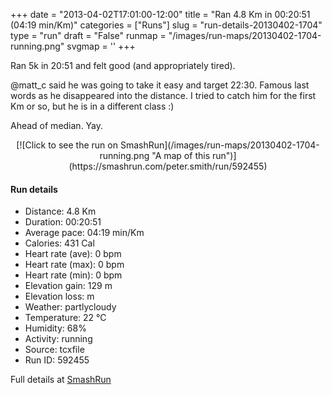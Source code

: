 +++
date = "2013-04-02T17:01:00-12:00"
title = "Ran 4.8 Km in 00:20:51 (04:19 min/Km)"
categories = ["Runs"]
slug = "run-details-20130402-1704"
type = "run"
draft = "False"
runmap = "/images/run-maps/20130402-1704-running.png"
svgmap = '<polyline points="92 77, 81 79, 69 94, 51 100, 45 99, 43 99, 36 98, 35 90, 42 66, 19 59, 27 37, 46 20, 65 3, 62 0, 51 1, 27 22, 21 27, 14 34, 8 48, 15 34, 48 3, 60 0, 64 3, 25 40, 20 56, 42 66, 39 84, 33 95, 46 100, 56 95, 62 96, 73 83, 88 79, 93 72">'
+++

Ran 5k in 20:51 and felt good (and appropriately tired). 

@matt_c said he was going to take it easy and target 22:30. Famous last words as he disappeared into the distance. I tried to catch him for the first Km or so, but he is in a different class :)

Ahead of median. Yay. 



<!--more-->

<center>
[![Click to see the run on SmashRun](/images/run-maps/20130402-1704-running.png "A map of this run")](https://smashrun.com/peter.smith/run/592455)
</center>

#### Run details

* Distance: 4.8 Km
* Duration: 00:20:51
* Average pace: 04:19 min/Km
* Calories: 431 Cal
* Heart rate (ave): 0 bpm
* Heart rate (max): 0 bpm
* Heart rate (min): 0 bpm
* Elevation gain: 129 m
* Elevation loss:  m
* Weather: partlycloudy
* Temperature: 22 &deg;C
* Humidity: 68%
* Activity: running
* Source: tcxfile
* Run ID: 592455

Full details at [SmashRun](https://smashrun.com/peter.smith/run/592455)